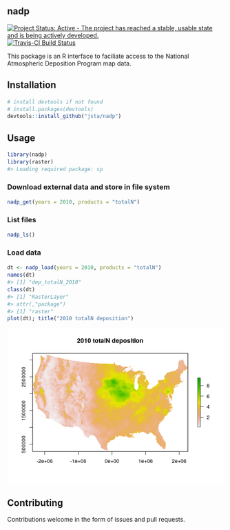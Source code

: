 
<!-- README.md is generated from README.Rmd. Please edit that file -->

## nadp

[![Project Status: Active - The project has reached a stable, usable
state and is being actively
developed.](http://www.repostatus.org/badges/latest/active.svg)](http://www.repostatus.org/#active)
[![Travis-CI Build
Status](https://travis-ci.org/jsta/nadp.svg?branch=master)](https://travis-ci.org/jsta/nadp)

This package is an R interface to faciliate access to the National
Atmospheric Deposition Program map data.

## Installation

``` r
# install devtools if not found
# install.packages(devtools)
devtools::install_github("jsta/nadp")
```

## Usage

``` r
library(nadp)
library(raster)
#> Loading required package: sp
```

### Download external data and store in file system

``` r
nadp_get(years = 2010, products = "totalN")
```

### List files

``` r
nadp_ls()
```

### Load data

``` r
dt <- nadp_load(years = 2010, products = "totalN")
names(dt)
#> [1] "dep_totalN_2010"
class(dt)
#> [1] "RasterLayer"
#> attr(,"package")
#> [1] "raster"
plot(dt); title("2010 totalN deposition")
```

![](man/figures/README-unnamed-chunk-6-1.png)<!-- -->

## Contributing

Contributions welcome in the form of issues and pull requests.
